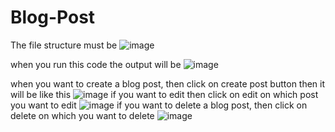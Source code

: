 # Blog-Post

The file structure must be 
![image](https://github.com/user-attachments/assets/b827ebae-93c1-48de-bb13-a9688ce25141)


when you run this code the output will be
![image](https://github.com/user-attachments/assets/1c2051f2-f4b0-4095-bd40-f0be8fe66947)

when you want to create a blog post, then click on create post button then it will be like this
![image](https://github.com/user-attachments/assets/5cd9c5b2-de87-4444-8d3a-1f5ac83b2e85)
if you want to edit then click on edit on which post you want to edit
![image](https://github.com/user-attachments/assets/d618d07d-113d-4d88-8896-5efb24bcb5cf)
if you want to delete a blog post, then click on delete on which you want to delete
![image](https://github.com/user-attachments/assets/ac0a9452-e53a-4d74-8f9c-78d742877e74)


